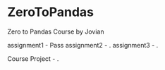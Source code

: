 # ZeroToPandas
Zero to Pandas Course by Jovian

assignment1 - Pass
assignment2 - .
assignment3 - .

Course Project - .

